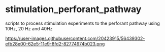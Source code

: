 # stimulation_perforant_pathway
scripts to process stimulation experiments to the perforant pathway using 10Hz, 20 Hz and 40Hz


https://user-images.githubusercontent.com/20423915/56439302-efb28e00-62e5-11e9-8fd2-82774974b023.png

